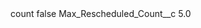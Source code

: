 <?xml version="1.0" encoding="UTF-8"?>
<CustomMetadata xmlns="http://soap.sforce.com/2006/04/metadata" xmlns:xsi="http://www.w3.org/2001/XMLSchema-instance" xmlns:xsd="http://www.w3.org/2001/XMLSchema">
    <label>count</label>
    <protected>false</protected>
    <values>
        <field>Max_Rescheduled_Count__c</field>
        <value xsi:type="xsd:double">5.0</value>
    </values>
</CustomMetadata>
